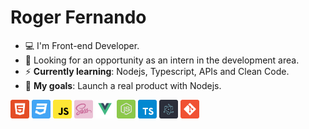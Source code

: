 # Roger Fernando

- :computer: I'm Front-end Developer.
- :eyes: Looking for an opportunity as an intern in the development area.
- :zap: __Currently learning__: Nodejs, Typescript, APIs and Clean Code.
- :rocket: __My goals__: Launch a real product with Nodejs.

<p align="left">
  <img src="assets/html.svg" width="30" height="30"/>
  <img src="assets/css.svg" width="30" height="30"/>
  <img src="assets/javascript.svg" width="30" height="30"/>
  <img src="assets/sass.png" width="30" height="30"/>
  <img src="assets/vuejs.svg" width="30" height="30"/>
  <img src="assets/node.svg" width="30" height="30"/>
  <img src="assets/typescript.svg" width="30" height="30"/>
  <img src="assets/electron.svg" width="30" height="30"/>
  <img src="assets/git.svg" width="30" height="30"/>
</p>
